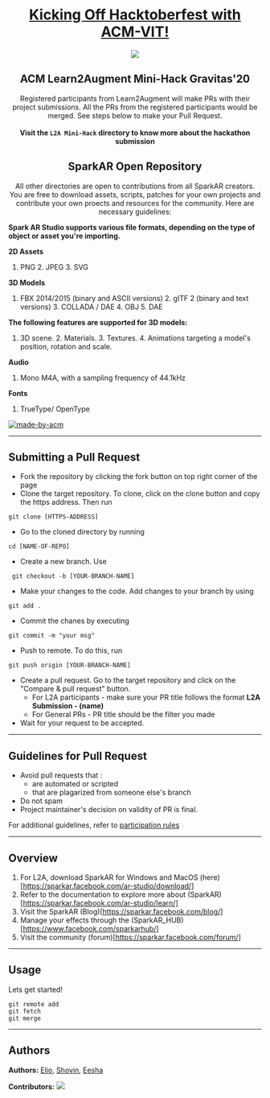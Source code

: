 <h1 align="center"><a href="https://organize.mlh.io/participants/events/4390-kickstarting-hacktoberfest-with-acm-vit">Kicking Off Hacktoberfest with ACM-VIT!</a></h1>
<p align="center">
<img src="https://raw.githubusercontent.com/Malika01/hacktoberfest-readme/master/Final.png">
</p>

<h2 align="center"> ACM Learn2Augment Mini-Hack Gravitas'20 </h2>

<p align="center"> 
Registered participants from Learn2Augment will make PRs with their project submissions. All the PRs from the registered participants would be merged. See steps below to make your Pull Request.   
  <br><br> <b>Visit the <code>L2A Mini-Hack</code> directory to know more about the hackathon submission</b>
</p>

<h2 align="center"> SparkAR Open Repository </h2>

<p align="center"> 
All other directories are open to contributions from all SparkAR creators. You are free to download assets, scripts, patches for your own projects and contribute your own proects and resources for the community. Here are necessary guidelines: </p>
  
**Spark AR Studio supports various file formats, depending on the type of object or asset you're importing.**

**2D Assets**
1. PNG  2. JPEG  3. SVG

**3D Models**
1. FBX 2014/2015 (binary and ASCII versions)   2. gITF 2 (binary and text versions)   3. COLLADA / DAE   4. OBJ   5. DAE

**The following features are supported for 3D models:**
1. 3D scene.   2. Materials.   3. Textures.   4. Animations targeting a model's position, rotation and scale.

**Audio**
1. Mono M4A, with a sampling frequency of 44.1kHz

**Fonts**
1. TrueType/ OpenType


<p>
  <a href="https://acmvit.in/" target="_blank">
    <img alt="made-by-acm" src="https://img.shields.io/badge/MADE%20BY-ACM%20VIT-blue?style=for-the-badge" />
  </a>
    <!-- Uncomment the below line to add the license badge. Make sure the right license badge is reflected. -->
    <!-- <img alt="license" src="https://img.shields.io/badge/License-MIT-green.svg?style=for-the-badge" /> -->
    <!-- forks/stars/tech stack in the form of badges from https://shields.io/ -->
</p>

---
## Submitting a Pull Request
 * Fork the repository by clicking the fork button on top right corner of the page
 * Clone the target repository. To clone, click on the clone button and copy the https address. Then run 
 <pre><code>git clone [HTTPS-ADDRESS]</code></pre>
* Go to the cloned directory by running 
<pre><code>cd [NAME-OF-REPO]</code></pre>
* Create a new branch. Use 
<pre><code> git checkout -b [YOUR-BRANCH-NAME]</code></pre>
* Make your changes to the code. Add changes to your branch by using 
<pre><code>git add .</code></pre>
* Commit the chanes by executing
<pre><code>git commit -m "your msg"</code></pre>
* Push to remote. To do this, run 
<pre><code>git push origin [YOUR-BRANCH-NAME]</code></pre>
* Create a pull request. Go to the target repository and click on the "Compare & pull request" button. 
  * For L2A participants - make sure your PR title follows the format **L2A Submission - (name)**
  * For General PRs - PR title should be the filter you made
* Wait for your request to be accepted. 

---
## Guidelines for Pull Request

<!-- general guidelines here -->
  * Avoid pull requests that :
      * are automated or scripted
      * that are plagarized from someone else's branch
  * Do not spam
  * Project maintainer's decision on validity of PR is final.

  For additional guidelines, refer to [participation rules](https://hacktoberfest.digitalocean.com/details#rules)
  
---
## Overview

1. For L2A, download SparkAR for Windows and MacOS (here)[https://sparkar.facebook.com/ar-studio/download/]
2. Refer to the documentation to explore more about (SparkAR)[https://sparkar.facebook.com/ar-studio/learn/]
3. Visit the SparkAR (Blog)[https://sparkar.facebook.com/blog/]
4. Manage your effects through the (SparkAR_HUB)[https://www.facebook.com/sparkarhub/]
5. Visit the community (forum)[https://sparkar.facebook.com/forum/]

---
## Usage
<!-- How To, Features, Installation etc. as subheadings in this section. example-->

Lets get started!
```console
git remote add
git fetch
git merge
```

---
## Authors
**Authors:** 
[Elio](https://github.com/lopeselio), [Shovin](https://github.com/NIVOSH379), [Eesha](https://github.com/eeshashetty)

**Contributors:** <!-- Generate contributors list using this link - https://contributors-img.web.app/preview -->
<a href="https://github.com/ACM-VIT/SparkAR-Creators/graphs/contributors">
  <img src="https://contributors-img.web.app/image?repo=ACM-VIT/SparkAR-Creators" />
</a>

